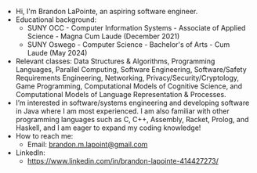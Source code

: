 - Hi, I'm Brandon LaPointe, an aspiring software engineer.
- Educational background:
  - SUNY OCC - Computer Information Systems - Associate of Applied Science - Magna Cum Laude (December 2021)
  - SUNY Oswego - Computer Science - Bachelor's of Arts - Cum Laude (May 2024)
- Relevant classes: Data Structures & Algorithms, Programming Languages, Parallel Computing, Software Engineering, Software/Safety Requirements Engineering, Networking, Privacy/Security/Cryptology, Game Programming, Computational Models of Cognitive Science, and Computational Models of Language Representation & Processes.
- I’m interested in software/systems engineering and developing software in Java where I am most experienced. I am also familiar with other programming languages such as C, C++, Assembly, Racket, Prolog, and Haskell, and I am eager to expand my coding knowledge!
- How to reach me:
  - Email: brandon.m.lapoint@gmail.com
- LinkedIn:
  - https://www.linkedin.com/in/brandon-lapointe-414427273/
